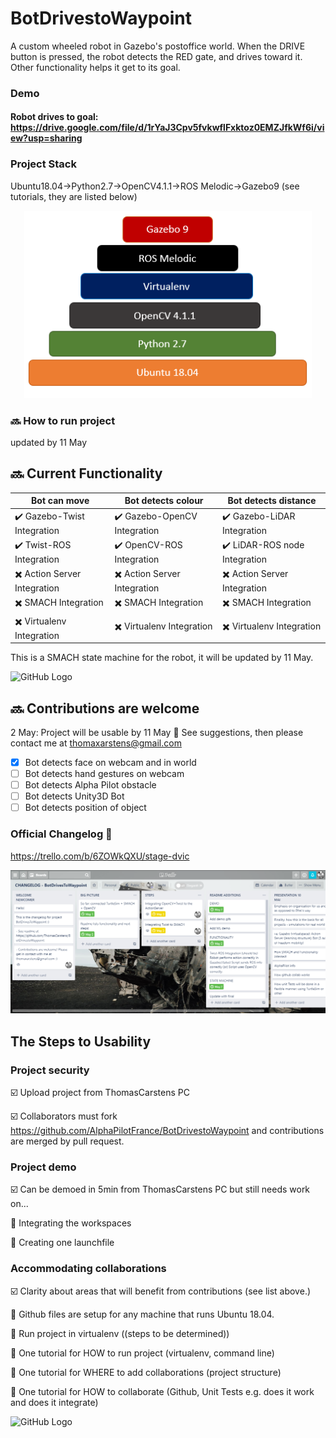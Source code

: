 # BotDrivestoWaypoint

A custom wheeled robot in Gazebo's postoffice world. When the DRIVE button is pressed, the robot detects the RED gate, and drives toward it. Other functionality helps it get to its goal.

### Demo
#### Robot drives to goal: https://drive.google.com/file/d/1rYaJ3Cpv5fvkwflFxktoz0EMZJfkWf6i/view?usp=sharing

### Project Stack
Ubuntu18.04->Python2.7->OpenCV4.1.1->ROS Melodic->Gazebo9 (see tutorials, they are listed below)
<p align="center">
  <img width="460" height="300" src="/BotWaypointStack.PNG">
</p>

### :soon: How to run project
updated by 11 May 

## :soon: Current Functionality


| Bot can move  | Bot detects colour  | Bot detects distance |
| ------------- | ------------- | ------------- |
| :heavy_check_mark: Gazebo-Twist Integration  | :heavy_check_mark: Gazebo-OpenCV Integration  | :heavy_check_mark: Gazebo-LiDAR Integration  |
| :heavy_check_mark: Twist-ROS Integration  | :heavy_check_mark: OpenCV-ROS Integration  | :heavy_check_mark: LiDAR-ROS node Integration  |
| :heavy_multiplication_x: Action Server Integration  | :heavy_multiplication_x: Action Server Integration  | :heavy_multiplication_x: Action Server Integration  |
| :heavy_multiplication_x: SMACH Integration  | :heavy_multiplication_x: SMACH Integration  | :heavy_multiplication_x: SMACH Integration  |
| :heavy_multiplication_x: Virtualenv Integration  | :heavy_multiplication_x: Virtualenv Integration  | :heavy_multiplication_x: Virtualenv Integration  |

This is a SMACH state machine for the robot, it will be updated by 11 May.

![GitHub Logo](/images/state_machine.png)

## :soon: Contributions are welcome
2 May: Project will be usable by 11 May :sunflower:
See suggestions, then please contact me at thomaxarstens@gmail.com
- [x] Bot detects face on webcam and in world
- [ ] Bot detects hand gestures on webcam
- [ ] Bot detects Alpha Pilot obstacle
- [ ] Bot detects Unity3D Bot
- [ ] Bot detects position of object

### Official Changelog :sunflower:
https://trello.com/b/6ZOWkQXU/stage-dvic

![Changelog Board](/Changelog.PNG)

## The Steps to Usability

### Project security
:ballot_box_with_check: Upload project from ThomasCarstens PC

:ballot_box_with_check: Collaborators must fork https://github.com/AlphaPilotFrance/BotDrivestoWaypoint and contributions are merged by pull request.

### Project demo
:ballot_box_with_check: Can be demoed in 5min from ThomasCarstens PC but still needs work on...

:black_square_button: Integrating the workspaces

:black_square_button: Creating one launchfile

### Accommodating collaborations
:ballot_box_with_check: Clarity about areas that will benefit from contributions (see list above.)

:black_square_button: Github files are setup for any machine that runs Ubuntu 18.04.

:black_square_button: Run project in virtualenv ((steps to be determined))

:black_square_button: One tutorial for HOW to run project (virtualenv, command line)

:black_square_button: One tutorial for WHERE to add collaborations (project structure)

:black_square_button: One tutorial for HOW to collaborate (Github, Unit Tests e.g. does it work and does it integrate)

![GitHub Logo](/images/0NSBKZe.gif)



